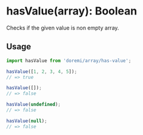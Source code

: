 # hasValue(array): Boolean

Checks if the given value is non empty array.

## Usage

```js
import hasValue from 'doremi/array/has-value';

hasValue([1, 2, 3, 4, 5]);
// => true

hasValue([]);
// => false

hasValue(undefined);
// => false

hasValue(null);
// => false
```
